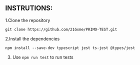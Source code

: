 ## INSTRUTIONS:

1.Clone the repository
```
git clone https://github.com/21Gxme/PRIMO-TEST.git
```

2.Install the dependencies
```
npm install --save-dev typescript jest ts-jest @types/jest
```
3. Use `npm run test` to run tests


